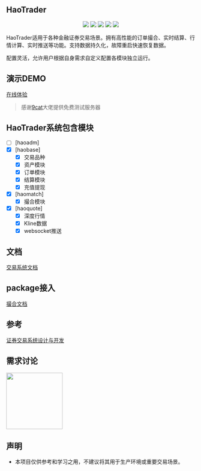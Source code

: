 ## HaoTrader
  
<p align="center">
    <img src="https://img.shields.io/github/stars/yzimhao/trading_engine?style=social">
    <img src="https://img.shields.io/github/forks/yzimhao/trading_engine?style=social">
	<img src="https://img.shields.io/github/issues/yzimhao/trading_engine">
	<img src="https://img.shields.io/github/repo-size/yzimhao/trading_engine">
	<img src="https://img.shields.io/github/license/yzimhao/trading_engine">
</p>

  HaoTrader适用于各种金融证券交易场景。拥有高性能的订单撮合、实时结算、行情计算、实时推送等功能。支持数据持久化，故障重启快速恢复数据。
  
  配置灵活，允许用户根据自身需求自定义配置各模块独立运行。
  

<!-- ## 流程
  ![image](https://github.com/yzimhao/trading_engine/blob/master/docs/images/haotrader.png?raw=true) -->

## 演示DEMO
  <a href="http://144.91.108.90:20001/" target="_blank">在线体验</a> 
  > 感谢[9cat](https://github.com/9cat)大佬提供免费测试服务器 



## HaoTrader系统包含模块
  - [ ] [haoadm]
  - [x] [haobase]
    - [x] 交易品种
    - [x] 资产模块
    - [x] 订单模块
    - [x] 结算模块
    - [x] 充值提现

  - [x] [haomatch]
    - [x] 撮合模块
  - [x] [haoquote]
    - [x] 深度行情
    - [x] Kline数据
    - [x] websocket推送

## 文档
  <a href="https://yzimhao.github.io/trading_engine/">交易系统文档</a>



## package接入
  <a href="/document/match.md">撮合文档</a>



## 参考
  <a href="https://www.liaoxuefeng.com/article/1185272483766752" target="_blank">证券交易系统设计与开发</a>

## 需求讨论
   <img src="https://github.com/yzimhao/trading_engine/blob/master/document/images/wechat.jpg?raw=true" width = "150"/>

## 声明
  - 本项目仅供参考和学习之用，不建议将其用于生产环境或重要交易场景。
